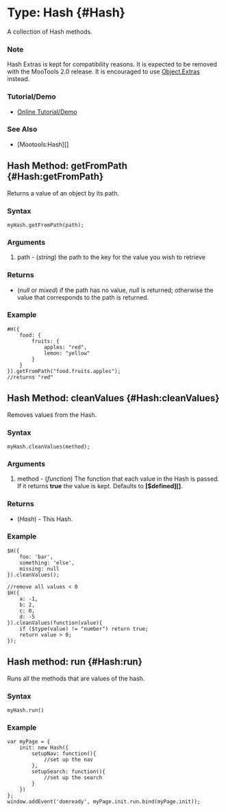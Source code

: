 Type: Hash {#Hash}
========================

A collection of Hash methods.

### Note

Hash Extras is kept for compatibility reasons. It is expected to be removed with the MooTools 2.0 release. It is encouraged to use [Object.Extras][] instead.

### Tutorial/Demo

* [Online Tutorial/Demo][]

[Online Tutorial/Demo]:http://www.clientcide.com/wiki/cnet-libraries/03-native/02-hash.extras


### See Also

- [Mootools:Hash][]


Hash Method: getFromPath {#Hash:getFromPath}
-------------------------------------

Returns a value of an object by its path.

### Syntax

	myHash.getFromPath(path);

### Arguments

1. path - (*string*) the path to the key for the value you wish to retrieve

### Returns

* (*null* or *mixed*) if the path has no value, *null* is returned; otherwise the value that corresponds to the path is returned.

### Example

	#H({
		food: {
			fruits: {
				apples: "red",
				lemon: "yellow"
			}
		}
	}).getFromPath("food.fruits.apples");
	//returns "red"


Hash Method: cleanValues {#Hash:cleanValues}
-------------------------------------

Removes values from the Hash.

### Syntax

	myHash.cleanValues(method);

### Arguments

1. method - (*function*) The function that each value in the Hash is passed. If it returns **true** the value is kept. Defaults to **[$defined][]**.

### Returns

* (*Hash*) - This Hash.

### Example

	$H({
		foo: 'bar',
		something: 'else',
		missing: null
	}).cleanValues();

	//remove all values < 0
	$H({
		a: -1,
		b: 2,
		c: 0,
		d: -5
	}).cleanValues(function(value){
		if ($type(value) != "number") return true;
		return value > 0;
	});

Hash method: run {#Hash:run}
----------------------------

Runs all the methods that are values of the hash.

### Syntax

	myHash.run()

### Example

	var myPage = {
		init: new Hash({
			setupNav: function(){
				//set up the nav
			},
			setupSearch: function(){
				//set up the search
			}
		})
	};
	window.addEvent('domready', myPage.init.run.bind(myPage.init));

[Object.Extras]: /more/Types/Object.Extras
